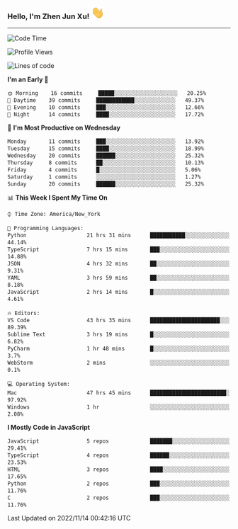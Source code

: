 ### Hello, I'm Zhen Jun Xu! <img src="https://raw.githubusercontent.com/arlenxuzj/arlenxuzj/master/assets/wave.gif" width="30px">

---

<!--START_SECTION:waka-->
![Code Time](http://img.shields.io/badge/Code%20Time-2%2C480%20hrs%2039%20mins-blue)

![Profile Views](http://img.shields.io/badge/Profile%20Views-189-blue)

![Lines of code](https://img.shields.io/badge/From%20Hello%20World%20I%27ve%20Written-234%20Thousand%20lines%20of%20code-blue)

**I'm an Early 🐤** 

```text
🌞 Morning    16 commits     █████░░░░░░░░░░░░░░░░░░░░   20.25% 
🌆 Daytime    39 commits     ████████████░░░░░░░░░░░░░   49.37% 
🌃 Evening    10 commits     ███░░░░░░░░░░░░░░░░░░░░░░   12.66% 
🌙 Night      14 commits     ████░░░░░░░░░░░░░░░░░░░░░   17.72%

```
📅 **I'm Most Productive on Wednesday** 

```text
Monday       11 commits     ███░░░░░░░░░░░░░░░░░░░░░░   13.92% 
Tuesday      15 commits     ████░░░░░░░░░░░░░░░░░░░░░   18.99% 
Wednesday    20 commits     ██████░░░░░░░░░░░░░░░░░░░   25.32% 
Thursday     8 commits      ██░░░░░░░░░░░░░░░░░░░░░░░   10.13% 
Friday       4 commits      █░░░░░░░░░░░░░░░░░░░░░░░░   5.06% 
Saturday     1 commits      ░░░░░░░░░░░░░░░░░░░░░░░░░   1.27% 
Sunday       20 commits     ██████░░░░░░░░░░░░░░░░░░░   25.32%

```


📊 **This Week I Spent My Time On** 

```text
⌚︎ Time Zone: America/New_York

💬 Programming Languages: 
Python                   21 hrs 31 mins      ███████████░░░░░░░░░░░░░░   44.14% 
TypeScript               7 hrs 15 mins       ███░░░░░░░░░░░░░░░░░░░░░░   14.88% 
JSON                     4 hrs 32 mins       ██░░░░░░░░░░░░░░░░░░░░░░░   9.31% 
YAML                     3 hrs 59 mins       ██░░░░░░░░░░░░░░░░░░░░░░░   8.18% 
JavaScript               2 hrs 14 mins       █░░░░░░░░░░░░░░░░░░░░░░░░   4.61%

🔥 Editors: 
VS Code                  43 hrs 35 mins      ██████████████████████░░░   89.39% 
Sublime Text             3 hrs 19 mins       █░░░░░░░░░░░░░░░░░░░░░░░░   6.82% 
PyCharm                  1 hr 48 mins        █░░░░░░░░░░░░░░░░░░░░░░░░   3.7% 
WebStorm                 2 mins              ░░░░░░░░░░░░░░░░░░░░░░░░░   0.1%

💻 Operating System: 
Mac                      47 hrs 45 mins      ████████████████████████░   97.92% 
Windows                  1 hr                ░░░░░░░░░░░░░░░░░░░░░░░░░   2.08%

```

**I Mostly Code in JavaScript** 

```text
JavaScript               5 repos             ███████░░░░░░░░░░░░░░░░░░   29.41% 
TypeScript               4 repos             ██████░░░░░░░░░░░░░░░░░░░   23.53% 
HTML                     3 repos             ████░░░░░░░░░░░░░░░░░░░░░   17.65% 
Python                   2 repos             ███░░░░░░░░░░░░░░░░░░░░░░   11.76% 
C                        2 repos             ███░░░░░░░░░░░░░░░░░░░░░░   11.76%

```



 Last Updated on 2022/11/14 00:42:16 UTC
<!--END_SECTION:waka-->
